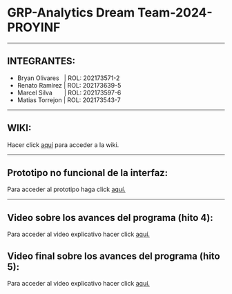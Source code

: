 # GRP-Analytics Dream Team-2024-PROYINF
***
## INTEGRANTES:
* Bryan Olivares &nbsp;&nbsp;| ROL: 202173571-2
* Renato Ramírez | ROL: 202173639-5
* Marcel Silva&nbsp;&nbsp;&nbsp;&nbsp;&nbsp;&nbsp;&nbsp;| ROL: 202173597-6
* Matias Torrejon | ROL: 202173543-7
***
## WIKI:
Hacer click [aquí](https://github.com/xReNatS/GRP-xx-2024-PROYINF/wiki) para acceder a la wiki.
***
## Prototipo no funcional de la interfaz:
Para acceder al prototipo haga click [aquí.](https://drive.google.com/drive/folders/12ehyVg43Ym6FuP-r2PiIgXE5Mse-qME1?usp=sharing)
***
## Video sobre los avances del programa (hito 4):
Para acceder al video explicativo hacer click 
[aquí.](https://youtu.be/DfQ3zQJ2a70)
## Video final sobre los avances del programa (hito 5):
Para acceder al video explicativo hacer click 
[aquí.](https://www.youtube.com/watch?v=QQ3pRX9yhDQ)
